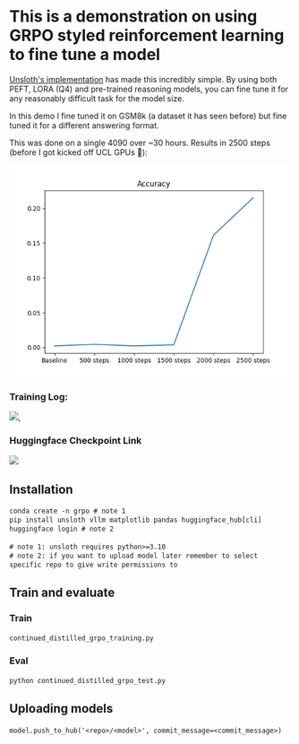 # This is a demonstration on using GRPO styled reinforcement learning to fine tune a model 
[Unsloth's implementation](https://docs.unsloth.ai/basics/reasoning-grpo-and-rl) has made this incredibly simple. By using both PEFT, LORA (Q4) and pre-trained reasoning models, you can fine tune it for any reasonably difficult task for the model size. 

In this demo I fine tuned it on GSM8k (a dataset it has seen before) but fine tuned it for a different answering format.

This was done on a single 4090 over ~30 hours. Results in 2500 steps (before I got kicked off UCL GPUs 🥹):

![results](results/results.png)

### Training Log: 
[<img src="https://raw.githubusercontent.com/wandb/assets/main/wandb-github-badge-gradient.svg">](https://api.wandb.ai/links/yeokch/rsjugy36),

### Huggingface Checkpoint Link
[<img src="https://huggingface.co/datasets/huggingface/badges/resolve/main/model-on-hf-md.svg">](https://huggingface.co/datasets/huggingface/badges/resolve/main/model-on-hf-lg.svg)

## Installation
```
conda create -n grpo # note 1
pip install unsloth vllm matplotlib pandas huggingface_hub[cli]
huggingface login # note 2 

# note 1: unsloth requires python>=3.10
# note 2: if you want to upload model later remember to select specific repo to give write permissions to
```


## Train and evaluate
### Train

```continued_distilled_grpo_training.py```


### Eval

```python continued_distilled_grpo_test.py```


## Uploading models

```model.push_to_hub('<repo>/<model>', commit_message=<commit_message>)```
